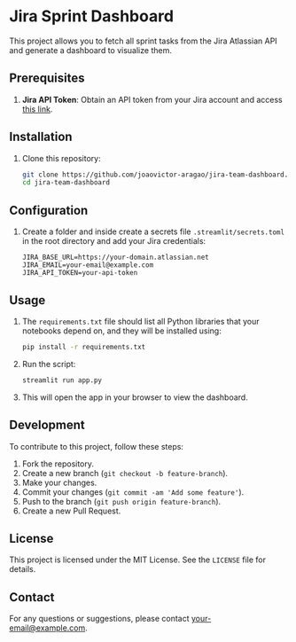 # Jira Sprint Dashboard

This project allows you to fetch all sprint tasks from the Jira Atlassian API and generate a dashboard to visualize them.

## Prerequisites

1. **Jira API Token**: Obtain an API token from your Jira account and access [this link](https://id.atlassian.com/manage-profile/security/api-tokens).

## Installation

1. Clone this repository:
    ```sh
    git clone https://github.com/joaovictor-aragao/jira-team-dashboard.git
    cd jira-team-dashboard
    ```

## Configuration

1. Create a folder and inside create a secrets file `.streamlit/secrets.toml` in the root directory and add your Jira credentials:
    ```plaintext
    JIRA_BASE_URL=https://your-domain.atlassian.net
    JIRA_EMAIL=your-email@example.com
    JIRA_API_TOKEN=your-api-token
    ```

## Usage

1. The `requirements.txt` file should list all Python libraries that your notebooks depend on, and they will be installed using:
    ```sh
    pip install -r requirements.txt
    ```

2. Run the script:
    ```sh
    streamlit run app.py
    ```

2. This will open the app in your browser to view the dashboard.

## Development

To contribute to this project, follow these steps:

1. Fork the repository.
2. Create a new branch (`git checkout -b feature-branch`).
3. Make your changes.
4. Commit your changes (`git commit -am 'Add some feature'`).
5. Push to the branch (`git push origin feature-branch`).
6. Create a new Pull Request.

## License

This project is licensed under the MIT License. See the `LICENSE` file for details.

## Contact

For any questions or suggestions, please contact [your-email@example.com](mailto:j.victor0205@gmail.com).